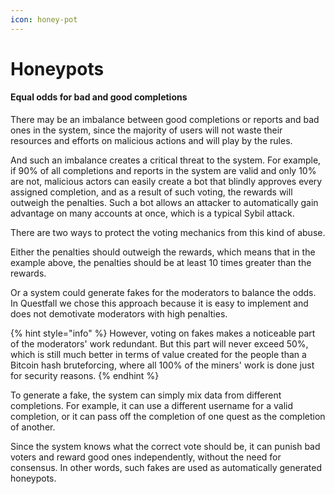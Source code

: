 ```yaml
---
icon: honey-pot
---
```


# Honeypots

#### Equal odds for bad and good completions

There may be an imbalance between good completions or reports and bad ones in the system, since the majority of users will not waste their resources and efforts on malicious actions and will play by the rules.

And such an imbalance creates a critical threat to the system. For example, if 90% of all completions and reports in the system are valid and only 10% are not, malicious actors can easily create a bot that blindly approves every assigned completion, and as a result of such voting, the rewards will outweigh the penalties. Such a bot allows an attacker to automatically gain advantage on many accounts at once, which is a typical Sybil attack.

There are two ways to protect the voting mechanics from this kind of abuse.&#x20;

Either the penalties should outweigh the rewards, which means that in the example above, the penalties should be at least 10 times greater than the rewards.

Or a system could generate fakes for the moderators to balance the odds. In Questfall we chose this approach because it is easy to implement and does not demotivate moderators with high penalties.

{% hint style="info" %}
However, voting on fakes makes a noticeable part of the moderators' work redundant. But this part will never exceed 50%, which is still much better in terms of value created for the people than a Bitcoin hash bruteforcing, where all 100% of the miners' work is done just for security reasons.
{% endhint %}

To generate a fake, the system can simply mix data from different completions. For example, it can use a different username for a valid completion, or it can pass off the completion of one quest as the completion of another.

Since the system knows what the correct vote should be, it can punish bad voters and reward good ones independently, without the need for consensus. In other words, such fakes are used as automatically generated honeypots.

